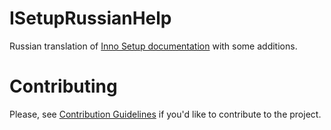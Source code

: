 # ISetupRussianHelp
Russian translation of [Inno Setup documentation](https://jrsoftware.org/ishelp.php) with some additions.

# Contributing
Please, see [Contribution Guidelines](CONTRIBUTING.md) if you'd like to contribute to the project.
